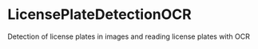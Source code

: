 # LicensePlateDetectionOCR
Detection of license plates in images and reading license plates with OCR
